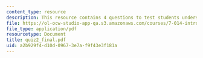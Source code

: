 ```yaml
---
content_type: resource
description: This resource contains 4 questions to test students understanding.
file: https://ol-ocw-studio-app-qa.s3.amazonaws.com/courses/7-014-introductory-biology-spring-2005/a2b929f4d10d09673e7af9f43e3f181a_quiz2_final.pdf
file_type: application/pdf
resourcetype: Document
title: quiz2_final.pdf
uid: a2b929f4-d10d-0967-3e7a-f9f43e3f181a
---
```

